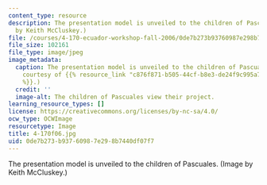 ```yaml
---
content_type: resource
description: The presentation model is unveiled to the children of Pascuales. (Image
  by Keith McCluskey.)
file: /courses/4-170-ecuador-workshop-fall-2006/0de7b273b93760987e298b7440df07f7_4-170f06.jpg
file_size: 102161
file_type: image/jpeg
image_metadata:
  caption: The presentation model is unveiled to the children of Pascuales. (Image
    courtesy of {{% resource_link "c876f871-b505-44cf-b8e3-de24f9c995a7" "Keith McCluskey"
    %}}.)
  credit: ''
  image-alt: The children of Pascuales view their project.
learning_resource_types: []
license: https://creativecommons.org/licenses/by-nc-sa/4.0/
ocw_type: OCWImage
resourcetype: Image
title: 4-170f06.jpg
uid: 0de7b273-b937-6098-7e29-8b7440df07f7
---
```

The presentation model is unveiled to the children of Pascuales. (Image by Keith McCluskey.)